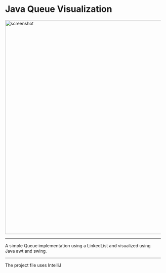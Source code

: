# Java Queue Visualization



<img title="" src="https://www.pixeled.site/content/media/java_queue_visualization_screenshot.png" alt="screenshot" width="692">

---

A simple Queue implementation using a LinkedList and visualized using Java awt and swing.

---

The project file uses IntelliJ
